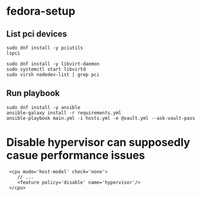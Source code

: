 # fedora-setup
## List pci devices
```
sudo dnf install -y pciutils
lspci
```

```
sudo dnf install -y libvirt-daemon
sudo systemctl start libvirtd
sudo virsh nodedev-list | grep pci
```
## Run playbook
```
sudo dnf install -y ansible
ansible-galaxy install -r requirements.yml
ansible-playbook main.yml -i hosts.yml -e @vault.yml --ask-vault-pass
```

# Disable hypervisor can supposedly casue performance issues
```
 <cpu mode='host-model' check='none'>
    // ...
    <feature policy='disable' name='hypervisor'/>
 </cpu>
```
